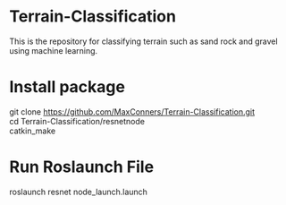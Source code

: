 # Terrain-Classification
This is the repository for classifying terrain such as sand rock and gravel using machine learning.

# Install package

git clone https://github.com/MaxConners/Terrain-Classification.git <br />
cd Terrain-Classification/resnetnode <br />
catkin_make
 
# Run Roslaunch File

roslaunch resnet node_launch.launch

